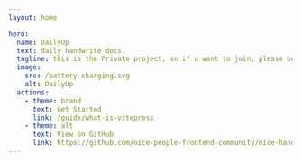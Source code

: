 ```yaml
---
layout: home

hero:
  name: DailyUp
  text: daily handwrite docs.
  tagline: this is the Private project, so if u want to join, please be juanable!
  image: 
    src: /battery-charging.svg
    alt: DailyUp
  actions:
    - theme: brand
      text: Get Started
      link: /guide/what-is-vitepress
    - theme: alt
      text: View on GitHub
      link: https://github.com/nice-people-frontend-community/nice-handwriting-practice
---
```

